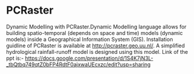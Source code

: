 # PCRaster
Dynamic Modelling with PCRaster.Dynamic Modelling language allows for building spatio-temporal (depends on space and time) models (dynamic models) inside a Geographical Information System (GIS).
Installation guidline of PCRaster is available at http://pcraster.geo.uu.nl/.
A simplified hydrological rainfall-runoff model is designed using this model.
Link of the ppt is:- https://docs.google.com/presentation/d/1S4K7jN3L-_tbQtbq749qtZ0bFP4RdtF0ajxwaUEcxzc/edit?usp=sharing
